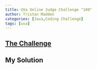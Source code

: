 ```yaml
---
title: UVa Online Judge Challenge "100"
author: Tristan Madden
categories: [Java,Coding Challenge]
tags: [uva]
---
```

<h2><a href="https://onlinejudge.org/index.php?Itemid=8&option=com_onlinejudge&page=show_problem&problem=36">The Challenge</a></h2>
<div class="iframe-wrapper-1-1">
    <object data="{{ site.url }}{{ site.baseurl }}/assets/pdf/100.pdf" type="application/pdf"></object>
</div>
<h2>My Solution</h2>
<script src="https://gist.github.com/Trimad/62001cd9dedc465e861827dc908d931c.js"></script>